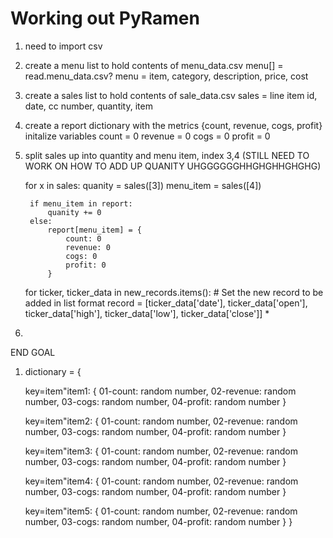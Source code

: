 # Working out PyRamen

1. need to import csv

2. create a menu list to hold contents of menu_data.csv
    menu[] = read.menu_data.csv?
    menu = item, category, description, price, cost

3. create a sales list to hold contents of sale_data.csv
    sales = line item id, date, cc number, quantity, item

4. create a report dictionary with the metrics {count, revenue, cogs, profit}
    initalize variables
    count = 0
    revenue = 0
    cogs = 0
    profit = 0


5. split sales up into quantity and menu item, index 3,4 (STILL NEED TO WORK ON HOW TO ADD UP QUANITY UHGGGGGGHHGHGHHGHGHG)

    for x in sales:
        quanity = sales([3])
        menu_item = sales([4])

        if menu_item in report:
            quanity += 0
        else: 
            report[menu_item] = {
                count: 0
                revenue: 0
                cogs: 0
                profit: 0            
            }




    for ticker, ticker_data in new_records.items():
        # Set the new record to be added in list format
        record = [ticker_data['date'], ticker_data['open'], ticker_data['high'], ticker_data['low'], ticker_data['close']]    * 

6. 











END GOAL

1. dictionary = {

    key=item"item1: {
        01-count: random number,
        02-revenue: random number,
        03-cogs: random number,
        04-profit: random number
    }

    key=item"item2: {
        01-count: random number,
        02-revenue: random number,
        03-cogs: random number,
        04-profit: random number
    }

    key=item"item3: {
        01-count: random number,
        02-revenue: random number,
        03-cogs: random number,
        04-profit: random number
    }

    key=item"item4: {
        01-count: random number,
        02-revenue: random number,
        03-cogs: random number,
        04-profit: random number
    }

    key=item"item5: {
        01-count: random number,
        02-revenue: random number,
        03-cogs: random number,
        04-profit: random number
    }
}